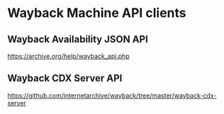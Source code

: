# Wayback Machine API clients

##  Wayback Availability JSON API

https://archive.org/help/wayback_api.php

## Wayback CDX Server API

https://github.com/internetarchive/wayback/tree/master/wayback-cdx-server

